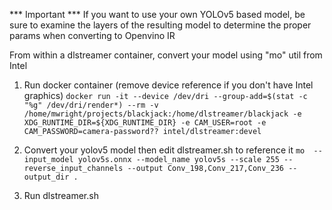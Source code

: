*** Important ***
If you want to use your own YOLOv5 based model, be sure to examine the layers of the resulting model to determine the proper params when converting to Openvino IR

From within a dlstreamer container, convert your model using "mo" util from Intel

1. Run docker container (remove device reference if you don't have Intel graphics)
`docker run -it --device /dev/dri --group-add=$(stat -c "%g" /dev/dri/render*) --rm -v /home/mwright/projects/blackjack:/home/dlstreamer/blackjack -e XDG_RUNTIME_DIR=${XDG_RUNTIME_DIR} -e CAM_USER=root -e CAM_PASSWORD=camera-password?? intel/dlstreamer:devel`

2. Convert your yolov5 model then edit dlstreamer.sh to reference it
`mo  --input_model yolov5s.onnx --model_name yolov5s --scale 255 --reverse_input_channels --output Conv_198,Conv_217,Conv_236 --output_dir . `

3. Run dlstreamer.sh

